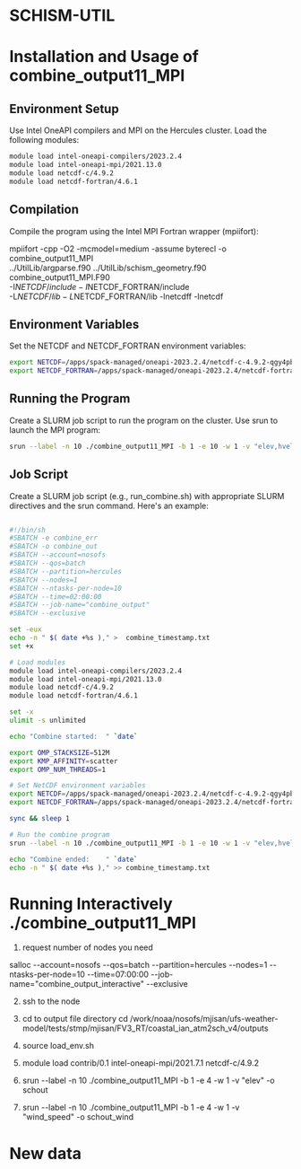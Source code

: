 # SCHISM-UTIL

# Installation and Usage of combine_output11_MPI

## Environment Setup

Use Intel OneAPI compilers and MPI on the Hercules cluster. Load the following modules:

```bash
module load intel-oneapi-compilers/2023.2.4
module load intel-oneapi-mpi/2021.13.0
module load netcdf-c/4.9.2
module load netcdf-fortran/4.6.1
```

## Compilation

Compile the program using the Intel MPI Fortran wrapper (mpiifort):

mpiifort -cpp -O2 -mcmodel=medium -assume byterecl -o combine_output11_MPI \
../UtilLib/argparse.f90 ../UtilLib/schism_geometry.f90 combine_output11_MPI.F90 \
-I$NETCDF/include -I$NETCDF_FORTRAN/include \
-L$NETCDF/lib -L$NETCDF_FORTRAN/lib -lnetcdff -lnetcdf


## Environment Variables
Set the NETCDF and NETCDF_FORTRAN environment variables:

```bash
export NETCDF=/apps/spack-managed/oneapi-2023.2.4/netcdf-c-4.9.2-qgy4pbuiliwyxhppgqgyb2jtc2vgfhzf
export NETCDF_FORTRAN=/apps/spack-managed/oneapi-2023.2.4/netcdf-fortran-4.6.1-6agxmmk6cbyavt472y6ds2d3b5ppekni
```

## Running the Program
Create a SLURM job script to run the program on the cluster. Use srun to launch the MPI program:

```bash
srun --label -n 10 ./combine_output11_MPI -b 1 -e 10 -w 1 -v "elev,hvel" -o schout
```

## Job Script
Create a SLURM job script (e.g., run_combine.sh) with appropriate SLURM directives and the srun command. Here's an example:

```bash

#!/bin/sh
#SBATCH -e combine_err
#SBATCH -o combine_out
#SBATCH --account=nosofs
#SBATCH --qos=batch
#SBATCH --partition=hercules
#SBATCH --nodes=1
#SBATCH --ntasks-per-node=10
#SBATCH --time=02:00:00
#SBATCH --job-name="combine_output"
#SBATCH --exclusive

set -eux
echo -n " $( date +%s )," >  combine_timestamp.txt
set +x

# Load modules
module load intel-oneapi-compilers/2023.2.4
module load intel-oneapi-mpi/2021.13.0
module load netcdf-c/4.9.2
module load netcdf-fortran/4.6.1

set -x
ulimit -s unlimited

echo "Combine started:  " `date`

export OMP_STACKSIZE=512M
export KMP_AFFINITY=scatter
export OMP_NUM_THREADS=1

# Set NetCDF environment variables
export NETCDF=/apps/spack-managed/oneapi-2023.2.4/netcdf-c-4.9.2-qgy4pbuiliwyxhppgqgyb2jtc2vgfhzf
export NETCDF_FORTRAN=/apps/spack-managed/oneapi-2023.2.4/netcdf-fortran-4.6.1-6agxmmk6cbyavt472y6ds2d3b5ppekni

sync && sleep 1

# Run the combine program
srun --label -n 10 ./combine_output11_MPI -b 1 -e 10 -w 1 -v "elev,hvel" -o schout

echo "Combine ended:    " `date`
echo -n " $( date +%s )," >> combine_timestamp.txt
```

# Running Interactively ./combine_output11_MPI

1. request number of nodes you need

salloc --account=nosofs --qos=batch --partition=hercules --nodes=1 --ntasks-per-node=10 --time=07:00:00 --job-name="combine_output_interactive" --exclusive

2. ssh to the node

3. cd to output file directory
   cd /work/noaa/nosofs/mjisan/ufs-weather-model/tests/stmp/mjisan/FV3_RT/coastal_ian_atm2sch_v4/outputs

5. source load_env.sh
6. module load contrib/0.1 intel-oneapi-mpi/2021.7.1 netcdf-c/4.9.2
7. srun --label -n 10 ./combine_output11_MPI -b 1 -e 4 -w 1 -v "elev" -o schout
8. srun --label -n 10 ./combine_output11_MPI -b 1 -e 4 -w 1 -v "wind_speed" -o schout_wind

# New data

